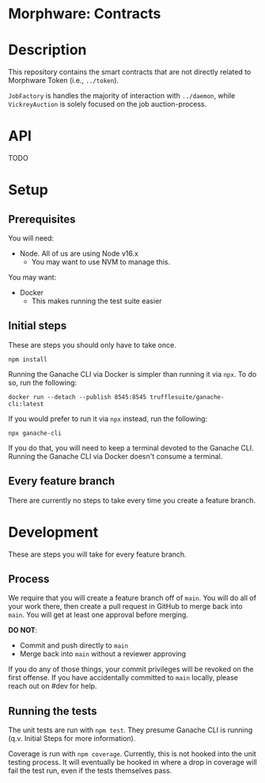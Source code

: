 # Morphware: Contracts

# Description

This repository contains the smart contracts that are not directly related to
Morphware Token (i.e., `../token`).

`JobFactory` is handles the majority of interaction with `../daemon`,
while `VickreyAuction` is solely focused on the job auction-process.

# API

TODO

# Setup

## Prerequisites

You will need:

* Node. All of us are using Node v16.x
  * You may want to use NVM to manage this.

You may want:

* Docker
  * This makes running the test suite easier

## Initial steps

These are steps you should only have to take once.

```
npm install
```

Running the Ganache CLI via Docker is simpler than running it via `npx`. To do
so, run the following:
```
docker run --detach --publish 8545:8545 trufflesuite/ganache-cli:latest
```

If you would prefer to run it via `npx` instead, run the following:
```
npx ganache-cli
```

If you do that, you will need to keep a terminal devoted to the Ganache CLI.
Running the Ganache CLI via Docker doesn't consume a terminal.

## Every feature branch

There are currently no steps to take every time you create a feature branch.

# Development

These are steps you will take for every feature branch.

## Process

We require that you will create a feature branch off of `main`. You will do all
of your work there, then create a pull request in GitHub to merge back into
`main`. You will get at least one approval before merging.

**DO NOT**:
* Commit and push directly to `main`
* Merge back into `main` without a reviewer approving

If you do any of those things, your commit privileges will be revoked on the
first offense. If you have accidentally committed to `main` locally, please
reach out on #dev for help.

## Running the tests

The unit tests are run with `npm test`. They presume Ganache CLI is running
(q.v. Initial Steps for more information).

Coverage is run with `npm coverage`. Currently, this is not hooked into the
unit testing process. It will eventually be hooked in where a drop in coverage
will fail the test run, even if the tests themselves pass.
